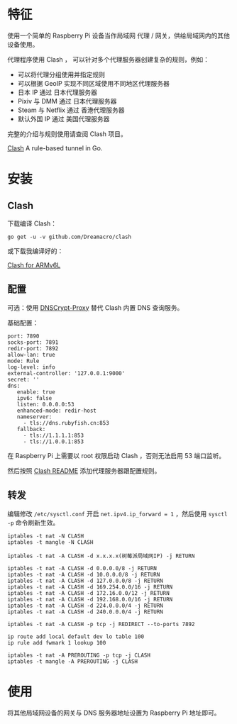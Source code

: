 # 特征

使用一个简单的 Raspberry Pi 设备当作局域网 代理 / 网关，供给局域网内的其他设备使用。

代理程序使用 Clash ， 可以针对多个代理服务器创建复杂的规则，例如：

* 可以将代理分组使用并指定规则
* 可以根据 GeoIP 实现不同区域使用不同地区代理服务器
* 日本 IP 通过 日本代理服务器
* Pixiv 与 DMM 通过 日本代理服务器
* Steam 与 Netflix 通过 香港代理服务器
* 默认外国 IP 通过 美国代理服务器

完整的介绍与规则使用请查阅 Clash 项目。

[Clash](https://github.com/Dreamacro/clash) A rule-based tunnel in Go.

# 安装

## Clash

下载编译 Clash：
```
go get -u -v github.com/Dreamacro/clash
```

或下载我编译好的：

[Clash for ARMv6L](https://github.com/gs002/clash_raspberrypi/releases)

## 配置

可选：使用 [DNSCrypt-Proxy](https://github.com/gs002/clash_raspberrypi/blob/master/dnscrypt-proxy.md) 替代 Clash 内置 DNS 查询服务。

基础配置：
```
port: 7890
socks-port: 7891
redir-port: 7892
allow-lan: true
mode: Rule
log-level: info
external-controller: '127.0.0.1:9000'
secret: ''
dns:
   enable: true
   ipv6: false
   listen: 0.0.0.0:53
   enhanced-mode: redir-host
   nameserver:
     - tls://dns.rubyfish.cn:853
   fallback:
     - tls://1.1.1.1:853
     - tls://1.0.0.1:853
```
在 Raspberry Pi 上需要以 root 权限启动 Clash ，否则无法启用 53 端口监听。

然后按照 [Clash README](https://github.com/Dreamacro/clash/blob/master/README.md) 添加代理服务器跟配置规则。

## 转发

编辑修改 `/etc/sysctl.conf` 开启 `net.ipv4.ip_forward = 1` ，然后使用 `sysctl -p` 命令刷新生效。

```
iptables -t nat -N CLASH
iptables -t mangle -N CLASH

iptables -t nat -A CLASH -d x.x.x.x(树莓派局域网IP) -j RETURN

iptables -t nat -A CLASH -d 0.0.0.0/8 -j RETURN
iptables -t nat -A CLASH -d 10.0.0.0/8 -j RETURN
iptables -t nat -A CLASH -d 127.0.0.0/8 -j RETURN
iptables -t nat -A CLASH -d 169.254.0.0/16 -j RETURN
iptables -t nat -A CLASH -d 172.16.0.0/12 -j RETURN
iptables -t nat -A CLASH -d 192.168.0.0/16 -j RETURN
iptables -t nat -A CLASH -d 224.0.0.0/4 -j RETURN
iptables -t nat -A CLASH -d 240.0.0.0/4 -j RETURN

iptables -t nat -A CLASH -p tcp -j REDIRECT --to-ports 7892

ip route add local default dev lo table 100
ip rule add fwmark 1 lookup 100

iptables -t nat -A PREROUTING -p tcp -j CLASH
iptables -t mangle -A PREROUTING -j CLASH
```

# 使用

将其他局域网设备的网关与 DNS 服务器地址设置为 Raspberry Pi 地址即可。
